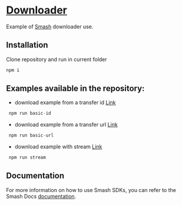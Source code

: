 # [Downloader](https://github.com/fromsmash/smash-downloader-js)

Example of [Smash](https://api.fromsmash.com/) downloader use.

## Installation

Clone repository and run in current folder

```bash
npm i

```

## Examples available in the repository:

* download example from a transfer id [Link](https://github.com/fromsmash/example-js/blob/main/node/ts/downloader/src/basic_with_id.ts)
```javascript
 npm run basic-id
```
* download example from a transfer url [Link](https://github.com/fromsmash/example-js/blob/main/node/ts/downloader/src/basic_with_url.ts)
```javascript
 npm run basic-url
```
* download example with stream [Link](https://github.com/fromsmash/example-js/blob/main/node/ts/downloader/src/stream.ts)
```javascript
 npm run stream
```

## Documentation

For more information on how to use Smash SDKs, you can refer to the Smash Docs [documentation](https://api.fromsmash.com/docs/quick-start/node-js).